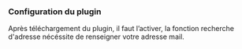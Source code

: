 ### Configuration du plugin

Après téléchargement du plugin, il faut l’activer, la fonction recherche d'adresse nécéssite de renseigner votre adresse mail.
